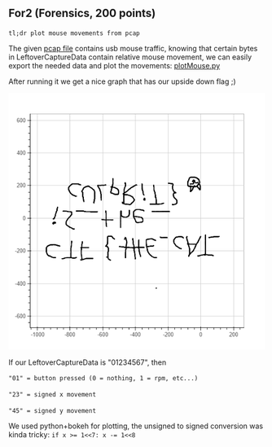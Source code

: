 ﻿## For2 (Forensics, 200 points)
	tl;dr plot mouse movements from pcap

The given [pcap file](capture.pcap) contains usb mouse traffic, knowing that certain bytes in LeftoverCaptureData contain relative mouse movement, we can easily export the needed data and plot the movements: [plotMouse.py](plotMouse.py)

After running it we get a nice graph that has our upside down flag ;)

![alt](scr1.png)

If our LeftoverCaptureData is "01234567", then

```
"01" = button pressed (0 = nothing, 1 = rpm, etc...)

"23" = signed x movement

"45" = signed y movement
```

We used python+bokeh for plotting, the unsigned to signed conversion was kinda tricky: `if x >= 1<<7: x -= 1<<8` 
